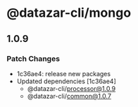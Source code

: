 # @datazar-cli/mongo

## 1.0.9

### Patch Changes

- 1c36ae4: release new packages
- Updated dependencies [1c36ae4]
  - @datazar-cli/processor@1.0.9
  - @datazar-cli/common@1.0.7

